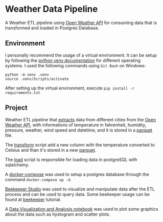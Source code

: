 # Weather Data Pipeline
A Weather ETL pipeline using [Open Weather API](https://openweathermap.org/) for consuming data that is transformed and loaded in Postgres Database.

## Environment
I personally recommend the usage of a virtual environment. It can be setup by following the [python venv documentation](https://docs.python.org/3/library/venv.html) for different operating systems.
I used the following commands using `Git Bash` on Windows:

```
python -m venv .venv
source .venv/Scripts/activate
```
After setting up the virtual environment, execute `pip install -r requirements.txt`

## Project
Weather ETL pipeline that [extracts](scripts\extract.py) data from different cities from the [Open Weather API](https://openweathermap.org/), with informations of temperature in fahrenheit, humidity, pressure, weather, wind speed and datetime, and it is stored in a [parquet](data\raw\weather_data.parquet) file.

The [transform](scripts\transform.py) script add a new column with the temperature converted to Celsius and than it's stored in a new [parquet](data\processed\weather_data_transformed.parquet).

The [load](scripts\load.py) script is responsible for loading data in postgreSQL with sqlalchemy.

A [docker-compose](docker-compose.yml) was used to setup a postgres database through the command `docker-compose up -d`.

[Beekeeper Studio](https://www.beekeeperstudio.io/) was used to visualize and manipulate data after the ETL process and can be used to query data. Some beekeeper usage can be found at [beekeeper](beekeeper/tutorial.md) tutorial.

A [Data Visualization and Analysis notebook](notebooks\data_analysis.ipynb) was used to plot some graphics about the data such as hystogram and scatter plots.

